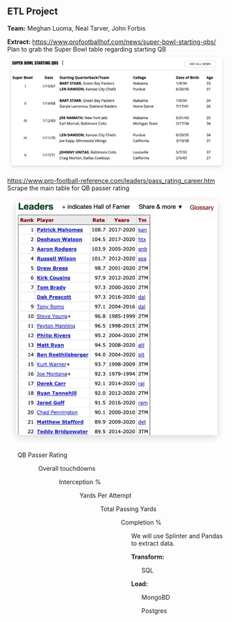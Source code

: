 ## ETL Project

**Team:** Meghan Luoma, Neal Tarver, John Forbis

**Extract:**
https://www.profootballhof.com/news/super-bowl-starting-qbs/
    Plan to grab the Super Bowl table regarding starting QB
![SB-QB-Table](readme_imgs/sb_qb_table.jpg)

https://www.pro-football-reference.com/leaders/pass_rating_career.htm
    Scrape the main table for QB passer rating
![Table](readme_imgs/data_table_to_scrape.jpg)

<ul>QB Passer Rating<ul>
<ul>Overall touchdowns<ul>
<ul>Interception %<ul>
<ul>Yards Per Attempt<ul>
<ul>Total Passing Yards<ul>
<ul>Completion %<ul>

We will use Splinter and Pandas to extract data.

**Transform:**
<ul>SQL</ul>

**Load:**
<ul>MongoBD</ul>
<ul>Postgres</ul>
